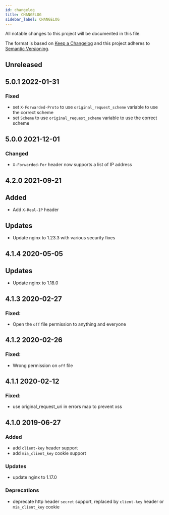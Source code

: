 ```yaml
---
id: changelog
title: CHANGELOG
sidebar_label: CHANGELOG
---
```

All notable changes to this project will be documented in this file.

The format is based on [Keep a Changelog](http://keepachangelog.com/en/1.0.0/)
and this project adheres to [Semantic Versioning](http://semver.org/spec/v2.0.0.html).

## Unreleased

## 5.0.1 2022-01-31

### Fixed

- set `X-Forwarded-Proto` to use `original_request_scheme` variable to use the correct scheme
- set `Scheme` to use `original_request_scheme` variable to use the correct scheme

## 5.0.0 2021-12-01

### Changed

- `X-Forwarded-For` header now supports a list of IP address

## 4.2.0 2021-09-21

## Added

- Add `X-Real-IP` header

## Updates

- Update nginx to 1.23.3 with various security fixes

## 4.1.4 2020-05-05

## Updates
- Update nginx to 1.18.0

## 4.1.3 2020-02-27

### Fixed:

- Open the `off` file permission to anything and everyone

## 4.1.2 2020-02-26

### Fixed:

- Wrong permission on `off` file

## 4.1.1 2020-02-12

### Fixed:
  - use original_request_uri in errors map to prevent xss

## 4.1.0 2019-06-27

### Added
  - add `client-key` header support
  - add `mia_client_key` cookie support

### Updates
  - update nginx to 1.17.0

### Deprecations
  - deprecate http header `secret` support, replaced by `client-key` header or `mia_client_key` cookie
